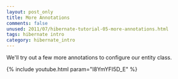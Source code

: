 ```yaml
---           
layout: post_only
title: More Annotations
comments: false
unused: 2011/07/hibernate-tutorial-05-more-annotations.html
tags: hibernate intro
category: hibernate_intro
---
```


We'll try out a few more annotations to configure our entity class.

{% include youtube.html param="I8YmYFI5D_E" %}